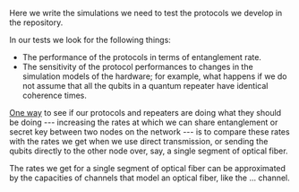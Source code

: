 Here we write the simulations we need to test the protocols we develop in the repository.

In our tests we look for the following things: 
- The performance of the protocols in terms of entanglement rate.
- The sensitivity of the protocol performances to changes in the simulation models of the hardware; for example, what happens if we do not assume that all the qubits in a quantum repeater have identical coherence times.

[One way](https://arxiv.org/pdf/1511.08710.pdf) to see if our protocols and repeaters are doing what they should be doing --- increasing the rates at which we can share entanglement or secret key between two nodes on the network --- is to compare these rates with the rates we get when we use direct transmission, or sending the qubits directly to the other node over, say, a single segment of optical fiber.

The rates we get for a single segment of optical fiber can be approximated by the capacities of channels that model an optical fiber, like the ... channel.
